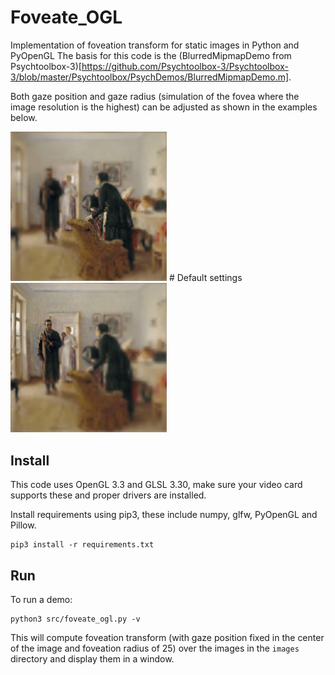 # Foveate_OGL
Implementation of foveation transform for static images in Python and PyOpenGL
The basis for this code is the (BlurredMipmapDemo from Psychtoolbox-3)[https://github.com/Psychtoolbox-3/Psychtoolbox-3/blob/master/Psychtoolbox/PsychDemos/BlurredMipmapDemo.m].

Both gaze position and gaze radius (simulation of the fovea where the image resolution is the highest) can be adjusted as shown in the examples below.

<div>
    <img src="examples/Yarbus_scaled_default.jpg" width="250" title="Default settings"/>
    # Default settings
    <img src="examples/Yarbus_scaled_custom.jpg" width="250" title="Custom settings"/>
</div>

## Install

This code uses OpenGL 3.3 and GLSL 3.30, make sure your video card supports these and proper drivers are installed.

Install requirements using pip3, these include numpy, glfw, PyOpenGL and Pillow.
```
pip3 install -r requirements.txt
```

## Run

To run a demo:
```
python3 src/foveate_ogl.py -v
```

This will compute foveation transform (with gaze position fixed in the center of the image and foveation radius of 25) over the images in the ```images``` directory and display them in a window.
